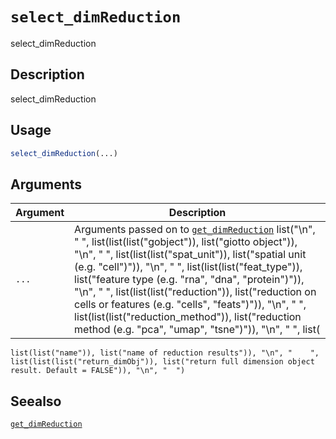 # `select_dimReduction`

select_dimReduction


## Description

select_dimReduction


## Usage

```r
select_dimReduction(...)
```


## Arguments

Argument      |Description
------------- |----------------
`...`     |      Arguments passed on to [`get_dimReduction`](#getdimreduction)   list("\n", "    ", list(list(list("gobject")), list("giotto object")), "\n", "    ", list(list(list("spat_unit")), list("spatial unit (e.g. \"cell\")")), "\n", "    ", list(list(list("feat_type")), list("feature type (e.g. \"rna\", \"dna\", \"protein\")")), "\n", "    ", list(list(list("reduction")), list("reduction on cells or features (e.g. \"cells\", \"feats\")")), "\n", "    ", list(list(list("reduction_method")), list("reduction method (e.g. \"pca\", \"umap\", \"tsne\")")), "\n", "    ", list(
    list(list("name")), list("name of reduction results")), "\n", "    ", list(list(list("return_dimObj")), list("return full dimension object result. Default = FALSE")), "\n", "  ")


## Seealso

[`get_dimReduction`](#getdimreduction)


